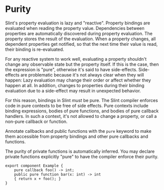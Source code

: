 # Purity

Slint's property evaluation is lazy and "reactive". Property
bindings are evaluated when reading the property value. Dependencies between properties are
automatically discovered during property evaluation. The property stores the
result of the evaluation. When a property changes, all dependent properties get
notified, so that the next time their value is read, their binding is re-evaluated.

For any reactive system to work well, evaluating a property shouldn't change any
observable state but the property itself. If this is the case, then the expression
is "pure", otherwise it's said to have side-effects. Side-effects are problematic
because it's not always clear when they will happen: Lazy evaluation may change
their order or affect whether they happen at all. In addition, changes to
properties during their binding evaluation due to a side-effect may result in
unexpected behavior.

For this reason, bindings in Slint _must_ be pure. The Slint compiler enforces
code in pure contexts to be free of side effects. Pure contexts include binding
expressions, bodies of pure functions, and bodies of pure callback handlers.
In such a context, it's not allowed to change a property, or call a non-pure
callback or function.

Annotate callbacks and public functions with the `pure` keyword to make them
accessible from property bindings and other pure callbacks and functions.

The purity of private functions is automatically inferred. You may declare
private functions explicitly "pure" to have the compiler enforce their purity.

```slint,no-preview
export component Example {
    pure callback foo() -> int;
    public pure function bar(x: int) -> int
    { return x + foo(); }
}
```

